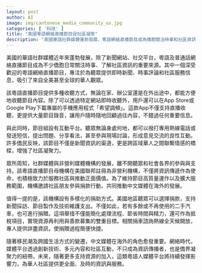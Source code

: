 ```yaml
---
layout: post
author: AI
image: img/cantonese_media_community_us.jpg
categories: [ '科技' ]
title: "美國粵語網絡直播節目促社區凝聚"
description: "美國華語社群媒體蓬勃發展，粵語網絡直播節目成為僑胞關注時事和社區資訊的重要平台。提供多元收聽與互動方式，串聯全球華人，並以非營利型態廣邀社區參與與捐助，推動中文媒體海外成長及社區凝聚力。"
---
```

美國的華語社群媒體近年來蓬勃發展，除了新聞網站、社交平台，粵語及普通話網絡直播節目成為不少僑胞日常關注時事、了解社區資訊的重要來源。其中一個深受歡迎的粵語網絡直播節目，專注於為聽眾提供即時新聞、時事評論和社區服務信息，吸引了來自全美甚至全球的華人觀眾。

該粵語直播節目提供多種收聽方式，無論在家、辦公室還是在外出途中，都能方便地收聽節目內容。除了可以透過特定網站即時收聽外，用戶還可以在App Store或Google Play下載專屬的手機應用程式「希望調頻」。這款App不僅支持直播收聽，更提供大量節目錄音，讓用戶隨時隨地回顧過往內容，不錯過任何重要信息。

與此同時，節目組設有互動平台。聽眾無論身處何地，都可以撥打專用熱線電話或發送短信，提出問題、分享看法，甚至參與現場討論，形成意見交流的良性互動。許多僑民反映，該節目不僅是新聞資訊的渠道，更是跨區域華人之間聯繫情感的橋樑，增強了社區凝聚力。

眾所周知，社群媒體與非營利媒體機構的發展，離不開聽眾和社會各界的參與與支持。該粵語直播節目母機構在美國聯邦註冊為非營利機構，不僅將資訊傳遞作為使命，也積極致力於服務社區與推動正面價值。為了維持節目高質量運作以及擴大服務範圍，機構邀請社區朋友參與捐款行動，共同推動中文媒體在海外的發展。

值得一提的是，該機構設有多樣化的捐助方式。美國地區聽眾可以選擇捐款，支持新聞採訪、節目製作及技術維護支出。不僅如此，若有多餘或不再使用的二手汽車，也可進行捐贈。這項舉措不僅能簡化處理流程、節省時間與精力，還可作為抵稅項目，實現資源再利用與善款募集的雙重目標。相關捐車諮詢熱線全天候開放，專人提供詳盡資訊，使捐贈過程簡便快捷。

隨著移民潮及跨國生活方式的變遷，中文媒體在海外的角色愈發重要。網絡時代，媒體平台透過創新技術、多元內容和社區互動，不只成為資訊傳播者，也是僑界凝聚力的紐帶。未來，隨著更多支持資源的加入，這類粵語人媒體平台將持續發揮影響力，為華人社區提供更全面、及時的資訊與服務。
